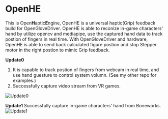 # OpenHE
This is Open**H**aptic**E**ngine, OpenHE is a universal haptic(Grip) feedback build for OpenGloveDriver. OpenHE is able to reconize in-game characters' hand by utilize opencv and mediapipe, use the captured hand data to track postion of fingers in real time. With OpenGloveDriver and hardware, OpenHE is able to send back calculated figure postion and stop Stepper motor in the right postion to mimic Grip feedback. 

**Update0**

1.  It is capable to track postion of fingers from webcam in real time, and use hand guesture to control system volumn. (See my other repo for examples.)
2.  Successfully capture video stream from VR games.

![Update0](https://github.com/RyanPiao/WindowCapture/blob/main/screenshots/WindowCapture.png)

**Update1**
Successfully capture in-game characters' hand from Boneworks.
![Update1](https://github.com/RyanPiao/WindowCapture/blob/main/screenshots/in-game-hand-tranking.png)
